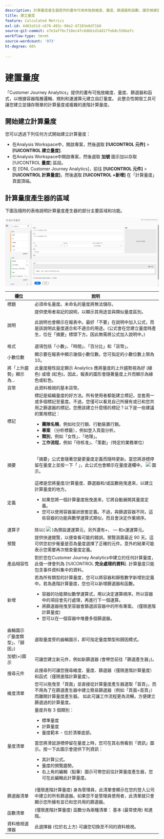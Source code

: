 ```yaml
---
description: 計算量度產生器提供的畫布可用來拖放維度、量度、篩選器和函數，讓您根據容器階層邏輯、規則和運算子來建立自訂量度。此整合性開發工具可讓您建立並儲存簡單的計算量度或複雜的進階計算量度。
title: 建立量度
feature: Calculated Metrics
exl-id: 4d03a51d-c676-483c-98e2-d7283e8d71b0
source-git-commit: e7e3affbc710ec4fc8d6b1d14d17feb8c556befc
workflow-type: tm+mt
source-wordcount: '973'
ht-degree: 66%

---
```


# 建置量度

「Customer Journey Analytics」提供的畫布可拖放維度、量度、篩選器和函式，以根據容器階層邏輯、規則和運運算元建立自訂量度。 此整合性開發工具可讓您建立並儲存簡單的計算量度或複雜的進階計算量度。

## 開始建立計算量度

您可以透過下列任何方式開始建立計算量度：

* 在Analysis Workspace中，開啟專案，然後選取 **[!UICONTROL 元件]** > **[!UICONTROL 建立量度]**.
* 在Analysis Workspace中開啟專案，然後選取 **加號** 圖示加以存取 [!UICONTROL **量度**] 區段。
* 在 [!DNL Customer Journey Analytics]，前往 **[!UICONTROL 元件]** > **[!UICONTROL 計算量度]**，然後選取 **[!UICONTROL +新增]** 在「計算量度」頁面頂端。

## 計算量度產生器的區域

下圖及隨附的表格說明計算量度產生器的部分主要區域和功能。

![](assets/cm_builder_ui.png)

| 欄位 | 說明 |
| --- | --- |
| 標題 | 必須命名量度。未命名的量度將無法儲存。 |
| 說明 | 提供使用者易記的說明，以顯示其用途並與類似量度區別。 <p>此說明也會顯示在報表中。最好「不要」在說明中加入公式，而是該說明此量度適合和不適合的用途。(公式會在您建立量度時產生，位在「摘要」標頭下方。因此無需將公式加入說明中。) </p> |
| 格式 | 選項包括「小數」、「時間」、「百分比」和「貨幣」。 |
| 小數位數 | 顯示要在報表中顯示幾個小數位數。您可指定的小數位數上限為 10。 |
| 將「上升趨勢」顯示為... | 此量度極性設定顯示 Analytics 應將量度的上升趨勢視為好 (綠色) 或壞 (紅色)。因此，報表的圖形會隨著量度上升而顯示為綠色或紅色。 |
| 貨幣 | 此資料檢視的基本貨幣。 |
| 標記 | 標記是組織量度的好方法。所有使用者都能建立標記，並套用一或多個標記至量度。不過，您僅可以看見自己所擁有或已和您共用之篩選器的標記。您應該建立什麼樣的標記？以下是一些建議的實用標記：<ul><li>**團隊名稱**，例如社交行銷、行動裝置行銷。</li><li>**專案** （分析標籤），例如登入頁面分析。</li><li>**類別**，例如「女性」、「地理」。</li><li>**工作流程**，例如「待核准」、「策劃」（特定的業務單位）</li></ul> |
| 摘要 | <p>「摘要」公式會隨著您變更量度定義而隨時更新。當您將游標停留在量度上並按一下「 」，此公式也會顯示在量度邊欄中。 <img placement="inline"  src="https://spectrum.adobe.com/static/icons/workflow_18/Smock_Info_18_N.svg" id="image_BDA0EAF89C19440CB02AE248BA3F968E" /> 圖示。 </p> |
| 定義 | 這裡是您將量度/計算量度、篩選器和/或函數拖曳進來，以建立計算量度的地方。 <ul><li>如果您將一個計算量度拖曳進來，它將自動展開其量度定義。 </li> <li>您可以使用容器巢狀嵌套定義。不過，與篩選容器不同，這些容器的功能與數學運算式類似，而且會決定作業順序。 </li> </ul> |
| 運算子 | 除以( <img placement="inline"  src="https://spectrum.adobe.com/static/icons/workflow_18/Smock_Divide_18_N.svg" width="15" id="image_320D7363DE024BDEB21E44606C8B367F" width="25px" /> )為預設運運算元，另外還有+、 — 和x運運算元。 |
| 預覽 | 提供快速閱覽，以便查看可能的錯誤。預覽涵蓋最近 90 天。這可供您初步衡量是否為量度選擇了正確的元件。意外的結果可能表示您需要再次檢查量度定義。 |
| 產品相容性 | 對於您在Customer Journey Analytics中建立的任何計算量度，此值一律會列為 [!UICONTROL **完全處理的資料**]. 計算量度只能包含事件資料集中的資料。 |
| 新增 | 若為所有類型的計算量度，您可以將容器和靜態數字新增到定義中。若為進階計算量度，您也可以新增篩選器和函數。<ul><li>容器的功能類似數學運算式，用以決定運算順序。所以容器中的項目會先行處理，再進行下一個運算。</li><li>將篩選器拖曳至容器會篩選該容器中的所有專案。 (僅限進階計算量度)</li><li>您可以在一個容器中堆疊多個篩選器。</li></ul> |
| 齒輪圖示 (「量度類型」、「歸因」) | 選取量度旁的齒輪圖示，即可指定量度類型和歸因模式。 |
| 加號(+)圖示 | 可讓您建立新元件，例如新篩選器 (會帶您前往「篩選產生器」)。 |
| 搜尋元件 | 此搜尋列可讓您搜尋維度、量度、篩選器（僅限進階計算量度）和函式（僅限進階計算量度）。 |
| 維度清單 | 您可以拖曳至「頁面」並直接從計算量度產生器選取「首頁」，而不用為了在篩選產生器中建立簡易篩選器（例如「頁面=首頁」）而離開計算量度產生器。 如此可讓工作流程更為流暢，方便建立篩選過的計算量度。 |
| 量度清單 | 量度共有 3 個類別：<ul><li>標準量度</li><li>計算量度</li><li>量度範本 - 位於清單底部。</li></ul>當您將滑鼠游標停留在量度上時，您可在其右側看到「資訊」圖示。按一下此圖示會提供下列資訊：<ul><li>其計算公式。</li><li>量度的預覽趨勢。</li><li>右上角的編輯（鉛筆）圖示可帶您前往計算量度產生器，您可在此編輯此計算量度。</li></ul> |
| 篩選器清單 | (僅限進階計算量度) 身為管理員，此清單會顯示在您的登入公司中建立的所有篩選器。如果您不是管理員使用者，此清單就只會顯示您所擁有並已和您共用的篩選器。 |
| 函數清單 | (僅限進階計算量度) 函數分為兩種清單： 基本 (最常使用) 和進階。 |
| 資料檢視選擇器 | 此選擇器 (位於右上方) 可讓您切換至不同的資料檢視。 |
